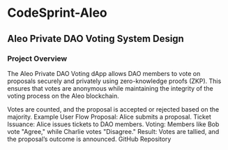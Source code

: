 # CodeSprint-Aleo
## Aleo Private DAO Voting System Design
### Project Overview
The Aleo Private DAO Voting dApp allows DAO members to vote on proposals securely and privately using zero-knowledge proofs (ZKP). This ensures that votes are anonymous while maintaining the integrity of the voting process on the Aleo blockchain.

Votes are counted, and the proposal is accepted or rejected based on the majority.
Example User Flow
Proposal: Alice submits a proposal.
Ticket Issuance: Alice issues tickets to DAO members.
Voting: Members like Bob vote "Agree," while Charlie votes "Disagree."
Result: Votes are tallied, and the proposal’s outcome is announced.
GitHub Repository
